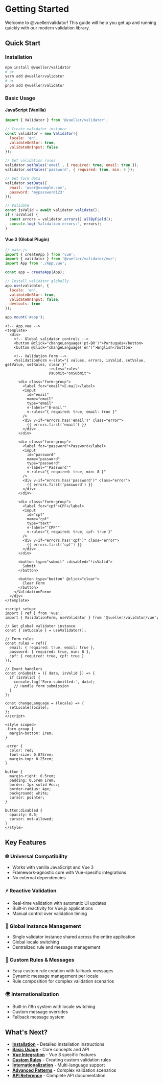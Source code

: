 # Getting Started

Welcome to @vueller/validator! This guide will help you get up and running quickly with our modern validation library.

## Quick Start

### Installation

```bash
npm install @vueller/validator
# or
yarn add @vueller/validator
# or
pnpm add @vueller/validator
```

### Basic Usage

#### JavaScript (Vanilla)

```javascript
import { Validator } from '@vueller/validator';

// Create validator instance
const validator = new Validator({
  locale: 'en',
  validateOnBlur: true,
  validateOnInput: false
});

// Set validation rules
validator.setRules('email', { required: true, email: true });
validator.setRules('password', { required: true, min: 8 });

// Set form data
validator.setData({ 
  email: 'user@example.com', 
  password: 'mypassword123' 
});

// Validate
const isValid = await validator.validate();
if (!isValid) {
  const errors = validator.errors().allByField();
  console.log('Validation errors:', errors);
}
```

#### Vue 3 (Global Plugin)

```javascript
// main.js
import { createApp } from 'vue';
import { validator } from '@vueller/validator/vue';
import App from './App.vue';

const app = createApp(App);

// Install validator globally
app.use(validator, {
  locale: 'en',
  validateOnBlur: true,
  validateOnInput: false,
  devtools: true
});

app.mount('#app');
```

```vue
<!-- App.vue -->
<template>
  <div>
    <!-- Global validator controls -->
    <button @click="changeLanguage('pt-BR')">Português</button>
    <button @click="changeLanguage('en')">English</button>
    
    <!-- Validation Form -->
    <ValidationForm v-slot="{ values, errors, isValid, setValue, getValue, setRules, clear }" 
                    :rules="rules" 
                    @submit="onSubmit">
      
      <div class="form-group">
        <label for="email">E-mail</label>
        <input 
          id="email" 
          name="email" 
          type="email"
          v-label="'E-mail'"
          v-rules="{ required: true, email: true }"
        />
        <div v-if="errors.has('email')" class="error">
          {{ errors.first('email') }}
        </div>
      </div>
      
      <div class="form-group">
        <label for="password">Password</label>
        <input 
          id="password" 
          name="password" 
          type="password"
          v-label="'Password'"
          v-rules="{ required: true, min: 8 }"
        />
        <div v-if="errors.has('password')" class="error">
          {{ errors.first('password') }}
        </div>
      </div>
      
      <div class="form-group">
        <label for="cpf">CPF</label>
        <input 
          id="cpf" 
          name="cpf" 
          type="text"
          v-label="'CPF'"
          v-rules="{ required: true, cpf: true }"
        />
        <div v-if="errors.has('cpf')" class="error">
          {{ errors.first('cpf') }}
        </div>
      </div>
      
      <button type="submit" :disabled="!isValid">
        Submit
      </button>
      
      <button type="button" @click="clear">
        Clear Form
      </button>
    </ValidationForm>
  </div>
</template>

<script setup>
import { ref } from 'vue';
import { ValidationForm, useValidator } from '@vueller/validator/vue';

// Get global validator instance
const { setLocale } = useValidator();

// Form rules
const rules = ref({
  email: { required: true, email: true },
  password: { required: true, min: 8 },
  cpf: { required: true, cpf: true }
});

// Event handlers
const onSubmit = ({ data, isValid }) => {
  if (isValid) {
    console.log('Form submitted:', data);
    // Handle form submission
  }
};

const changeLanguage = (locale) => {
  setLocale(locale);
};
</script>

<style scoped>
.form-group {
  margin-bottom: 1rem;
}

.error {
  color: red;
  font-size: 0.875rem;
  margin-top: 0.25rem;
}

button {
  margin-right: 0.5rem;
  padding: 0.5rem 1rem;
  border: 1px solid #ccc;
  border-radius: 4px;
  background: white;
  cursor: pointer;
}

button:disabled {
  opacity: 0.6;
  cursor: not-allowed;
}
</style>
```

## Key Features

### 🌐 **Universal Compatibility**
- Works with vanilla JavaScript and Vue 3
- Framework-agnostic core with Vue-specific integrations
- No external dependencies

### ⚡ **Reactive Validation**
- Real-time validation with automatic UI updates
- Built-in reactivity for Vue.js applications
- Manual control over validation timing

### 🎯 **Global Instance Management**
- Single validator instance shared across the entire application
- Global locale switching
- Centralized rule and message management

### 🧩 **Custom Rules & Messages**
- Easy custom rule creation with fallback messages
- Dynamic message management per locale
- Rule composition for complex validation scenarios

### 🌍 **Internationalization**
- Built-in i18n system with locale switching
- Custom message overrides
- Fallback message system

## What's Next?

- [**Installation**](./installation.md) - Detailed installation instructions
- [**Basic Usage**](./basic-usage.md) - Core concepts and API
- [**Vue Integration**](./vue-integration.md) - Vue 3 specific features
- [**Custom Rules**](./custom-rules.md) - Creating custom validation rules
- [**Internationalization**](./internationalization.md) - Multi-language support
- [**Advanced Patterns**](./advanced-patterns.md) - Complex validation scenarios
- [**API Reference**](./api-reference.md) - Complete API documentation
